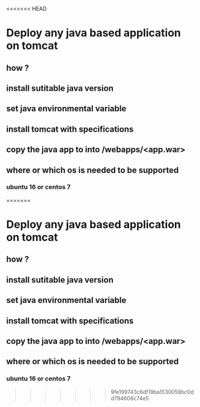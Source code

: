 <<<<<<< HEAD
# Deploy any java based application on tomcat
## how ?
## install sutitable java version
## set java environmental variable
## install tomcat with specifications
## copy the java app to into <tomcat directory>/webapps/<app.war>

## where or which os is needed to be supported
### ubuntu 16 or centos 7
=======
# Deploy any java based application on tomcat
## how ?
## install sutitable java version
## set java environmental variable
## install tomcat with specifications
## copy the java app to into <tomcat directory>/webapps/<app.war>

## where or which os is needed to be supported
### ubuntu 16 or centos 7
>>>>>>> 9fe199743c6df19ba1530059bc0dd794606c74e5
